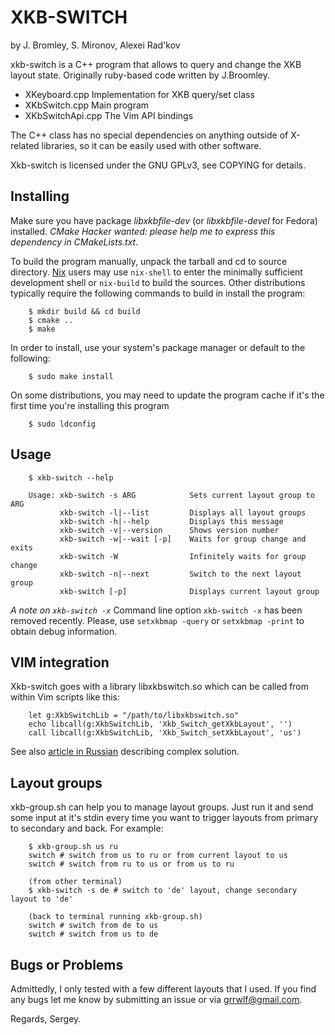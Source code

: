 
XKB-SWITCH
===========
by J. Bromley, S. Mironov, Alexei Rad'kov

xkb-switch is a C++ program that allows to query and change the XKB layout state.
Originally ruby-based code written by J.Broomley.

* XKeyboard.cpp  Implementation for XKB query/set class
* XKbSwitch.cpp  Main program
* XKbSwitchApi.cpp The Vim API bindings

The C++ class has no special dependencies on anything outside of
X-related libraries, so it can be easily used with other software.

Xkb-switch is licensed under the GNU GPLv3, see COPYING for details.

Installing
----------

Make sure you have package *libxkbfile-dev* (or *libxkbfile-devel* for Fedora)
installed. _CMake Hacker wanted: please help me to express this dependency in
CMakeLists.txt_.

To build the program manually, unpack the tarball and cd to source directory.
[Nix](http://nixos.org/nix) users may use `nix-shell` to enter the minimally
sufficient development shell or `nix-build` to build the sources. Other
distributions typically require the following commands to build in install the
program:

```
    $ mkdir build && cd build
    $ cmake ..
    $ make
```

In order to install, use your system's package manager or default to the following:

```
    $ sudo make install
```

On some distributions, you may need to update the program cache if it's the
first time you're installing this program

```
    $ sudo ldconfig
```

Usage
-----

```
    $ xkb-switch --help

    Usage: xkb-switch -s ARG            Sets current layout group to ARG
           xkb-switch -l|--list         Displays all layout groups
           xkb-switch -h|--help         Displays this message
           xkb-switch -v|--version      Shows version number
           xkb-switch -w|--wait [-p]    Waits for group change and exits
           xkb-switch -W                Infinitely waits for group change
           xkb-switch -n|--next         Switch to the next layout group
           xkb-switch [-p]              Displays current layout group
```

*A note on `xkb-switch -x`*
Command line option `xkb-switch -x` has been removed recently. Please, use `setxkbmap
-query` or `setxkbmap -print` to obtain debug information.

VIM integration
---------------

Xkb-switch goes with a library libxkbswitch.so which can be called from
within Vim scripts like this:

```
    let g:XkbSwitchLib = "/path/to/libxkbswitch.so"
    echo libcall(g:XkbSwitchLib, 'Xkb_Switch_getXkbLayout', '')
    call libcall(g:XkbSwitchLib, 'Xkb_Switch_setXkbLayout', 'us')
```

See also [article in Russian](http://lin-techdet.blogspot.ru/2012/12/vim-xkb-switch-libcall.html)
describing complex solution.

Layout groups
-------------

xkb-group.sh can help you to manage layout groups. Just run it and send some
input at it's stdin every time you want to trigger layouts from primary to
secondary and back. For example:

```
    $ xkb-group.sh us ru
    switch # switch from us to ru or from current layout to us
    switch # switch from ru to us or from us to ru

    (from other terminal)
    $ xkb-switch -s de # switch to 'de' layout, change secondary layout to 'de'

    (back to terminal running xkb-group.sh)
    switch # switch from de to us
    switch # switch from us to de
```

Bugs or Problems
----------------

Admittedly, I only tested with a few different layouts that I used. If you find
any bugs let me know by submitting an issue or via grrwlf@gmail.com.

Regards,
Sergey.


